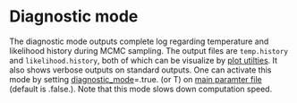 # Diagnostic mode

The diagnostic mode outputs complete log regarding temperature and likelihood history during MCMC sampling. The output files are `temp.history` and `likelihood.history`, both of which can be visualize by [plot utilties](plot_utility.md). It also shows verbose outputs on standard outputs. One can activate this mode by setting [diagnostic_mode](parameter_list.md#diagnostic_mode)=.true. (or T) on [main paramter file](main_parameter_file.md) (default is .false.). Note that this mode slows down computation speed.